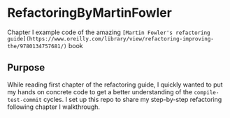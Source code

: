 # RefactoringByMartinFowler
Chapter I example code of the amazing `[Martin Fowler's refactoring guide](https://www.oreilly.com/library/view/refactoring-improving-the/9780134757681/)` book

## Purpose
While reading first chapter of the refactoring guide, I quickly wanted to put my hands on concrete code to get a better understanding of the `compile-test-commit` cycles.
I set up this repo to share my step-by-step refactoring following chapter I walkthrough.
